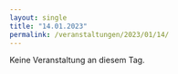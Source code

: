```yaml
---
layout: single
title: "14.01.2023"
permalink: /veranstaltungen/2023/01/14/
---
```


Keine Veranstaltung an diesem Tag.
